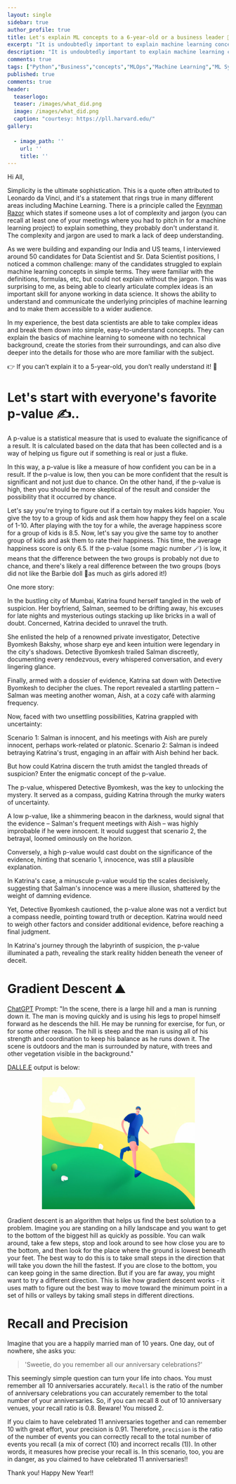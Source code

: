 ```yaml
---
layout: single
sidebar: true
author_profile: true
title: Let's explain ML concepts to a 6-year-old or a business leader 💪👨‍🏫
excerpt: "It is undoubtedly important to explain machine learning concepts to business stakeholders in layman's terms. It is a very underrated skill and is highly demanded today"
description: "It is undoubtedly important to explain machine learning concepts to business stakeholders in layman's terms. It is a very underrated skill and is highly demanded today"
comments: true
tags: ["Python","Business","concepts","MLOps","Machine Learning","ML System Design"]
published: true
comments: true
header:
  teaserlogo:
  teaser: /images/what_did.png
  image: /images/what_did.png
  caption: "courtesy: https://pll.harvard.edu/"
gallery:

  - image_path: ''
    url: ''
    title: ''
---
```


Hi All,

Simplicity is the ultimate sophistication. This is a quote often attributed to Leonardo da Vinci, and it's a statement that rings true in many different areas including Machine Learning. There is a principle called the [Feynman Razor](https://twitter.com/sahilbloom/status/1548654048739528706) which states if someone uses a lot of complexity and jargon (you can recall at least one of your meetings where you had to pitch in for a machine learning project) to explain something, they probably don't understand it. The complexity and jargon are used to mark a lack of deep understanding.

As we were building and expanding our India and US teams, I interviewed around 50 candidates for Data Scientist and Sr. Data Scientist positions, I noticed a common challenge: many of the candidates struggled to explain machine learning concepts in simple terms. They were familiar with the definitions, formulas, etc, but could not explain without the jargon. This was surprising to me, as being able to clearly articulate complex ideas is an important skill for anyone working in data science. It shows the ability to understand and communicate the underlying principles of machine learning and to make them accessible to a wider audience.

In my experience, the best data scientists are able to take complex ideas and break them down into simple, easy-to-understand concepts. They can explain the basics of machine learning to someone with no technical background, create the stories from their surroundings, and can also dive deeper into the details for those who are more familiar with the subject.

👉 If you can’t explain it to a 5-year-old, you don’t really understand it! 🧒

__Let's start with everyone's favorite p-value ✍️..__
=================

A p-value is a statistical measure that is used to evaluate the significance of a result. It is calculated based on the data that has been collected and is a way of helping us figure out if something is real or just a fluke.

In this way, a p-value is like a measure of how confident you can be in a result. If the p-value is low, then you can be more confident that the result is significant and not just due to chance. On the other hand, if the p-value is high, then you should be more skeptical of the result and consider the possibility that it occurred by chance.

Let's say you're trying to figure out if a certain toy makes kids happier. You give the toy to a group of kids and ask them how happy they feel on a scale of 1-10. After playing with the toy for a while, the average happiness score for a group of kids is 8.5.
Now, let's say you give the same toy to another group of kids and ask them to rate their happiness. This time, the average happiness score is only 6.5.
If the p-value (some magic number 🪄) is low, it means that the difference between the two groups is probably not due to chance, and there's likely a real difference between the two groups (boys did not like the Barbie doll 👸as much as girls adored it!)

One more story:

In the bustling city of Mumbai, Katrina found herself tangled in the web of suspicion. Her boyfriend, Salman, seemed to be drifting away, his excuses for late nights and mysterious outings stacking up like bricks in a wall of doubt. Concerned, Katrina decided to unravel the truth.

She enlisted the help of a renowned private investigator, Detective Byomkesh Bakshy, whose sharp eye and keen intuition were legendary in the city's shadows. Detective Byomkesh trailed Salman discreetly, documenting every rendezvous, every whispered conversation, and every lingering glance.

Finally, armed with a dossier of evidence, Katrina sat down with Detective Byomkesh to decipher the clues. The report revealed a startling pattern – Salman was meeting another woman, Aish, at a cozy café with alarming frequency.

Now, faced with two unsettling possibilities, Katrina grappled with uncertainty:

Scenario 1: Salman is innocent, and his meetings with Aish are purely innocent, perhaps work-related or platonic.
Scenario 2: Salman is indeed betraying Katrina's trust, engaging in an affair with Aish behind her back.

But how could Katrina discern the truth amidst the tangled threads of suspicion? Enter the enigmatic concept of the p-value.

The p-value, whispered Detective Byomkesh, was the key to unlocking the mystery. It served as a compass, guiding Katrina through the murky waters of uncertainty.

A low p-value, like a shimmering beacon in the darkness, would signal that the evidence – Salman's frequent meetings with Aish – was highly improbable if he were innocent. It would suggest that scenario 2, the betrayal, loomed ominously on the horizon.

Conversely, a high p-value would cast doubt on the significance of the evidence, hinting that scenario 1, innocence, was still a plausible explanation.

In Katrina's case, a minuscule p-value would tip the scales decisively, suggesting that Salman's innocence was a mere illusion, shattered by the weight of damning evidence.

Yet, Detective Byomkesh cautioned, the p-value alone was not a verdict but a compass needle, pointing toward truth or deception. Katrina would need to weigh other factors and consider additional evidence, before reaching a final judgment.

In Katrina's journey through the labyrinth of suspicion, the p-value illuminated a path, revealing the stark reality hidden beneath the veneer of deceit.

__Gradient Descent ⛰️__
=================

[ChatGPT](https://chat.openai.com/chat) Prompt: "In the scene, there is a large hill and a man is running down it. The man is moving quickly and is using his legs to propel himself forward as he descends the hill. He may be running for exercise, for fun, or for some other reason. The hill is steep and the man is using all of his strength and coordination to keep his balance as he runs down it. The scene is outdoors and the man is surrounded by nature, with trees and other vegetation visible in the background."

[DALLE.E](https://openai.com/blog/dall-e-now-available-without-waitlist/) output is below:

<p align="center">
  <img width="350" height="300" src="/images/DALL_e_run.png">
</p>

Gradient descent is an algorithm that helps us find the best solution to a problem. Imagine you are standing on a hilly landscape and you want to get to the bottom of the biggest hill as quickly as possible. You can walk around, take a few steps, stop and look around to see how close you are to the bottom, and then look for the place where the ground is lowest beneath your feet. The best way to do this is to take small steps in the direction that will take you down the hill the fastest. If you are close to the bottom, you can keep going in the same direction. But if you are far away, you might want to try a different direction. This is like how gradient descent works - it uses math to figure out the best way to move toward the minimum point in a set of hills or valleys by taking small steps in different directions.

__Recall and Precision__
=================

Imagine that you are a happily married man of 10 years. One day, out of nowhere, she asks you:

> 'Sweetie, do you remember all our anniversary celebrations?'

This seemingly simple question can turn your life into chaos. You must remember all 10 anniversaries accurately. `Recall` is the ratio of the number of anniversary celebrations you can accurately remember to the total number of your anniversaries. So, if you can recall 8 out of 10 anniversary venues, your recall ratio is 0.8. Beware! You missed 2.

If you claim to have celebrated 11 anniversaries together and can remember 10 with great effort, your precision is 0.91. Therefore, `precision` is the ratio of the number of events you can correctly recall to the total number of events you recall (a mix of correct (10) and incorrect recalls (1)). In other words, it measures how precise your recall is. In this scenario, too, you are in danger, as you claimed to have celebrated 11 anniversaries!!

Thank you! Happy New Year!!

